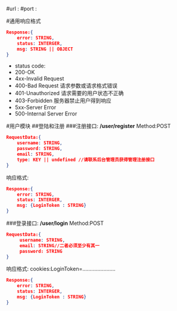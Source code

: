 #url : 
#port : 

#通用响应格式
```json
Response:{
    error: STRING,
    status: INTERGER,
    msg: STRING || OBJECT
}
```
 * status code:
 *   200-OK
 *   4xx-Invalid Request
 *   400-Bad Request 请求参数或请求格式错误
 *   401-Unauthorized 请求需要的用户状态不正确
 *   403-Forbidden 服务器禁止用户得到响应
 *   5xx-Server Error
 *   500-Internal Server Error

#用户模块
##登陆和注册
###注册接口:
**/user/register**
Method:POST
```json
RequestData:{
    username: STRING,
    password: STRING,
    email: STRING,
    type: KEY || undefined //请联系后台管理员获得管理注册接口
}
```
响应格式:
```json
Response:{
    error: STRING,
    status: INTERGER,
    msg: {LoginToken : STRING}
}
```
###登录接口:
**/user/login**
Method:POST
```json
RequestData:{
     username: STRING,
     email: STRING//二者必须至少有其一
     password: STRING
}
```
响应格式:
cookies:LoginToken=......................
```json
Response:{
    error: STRING,
    status: INTERGER,
    msg: {LoginToken : STRING}
}
```